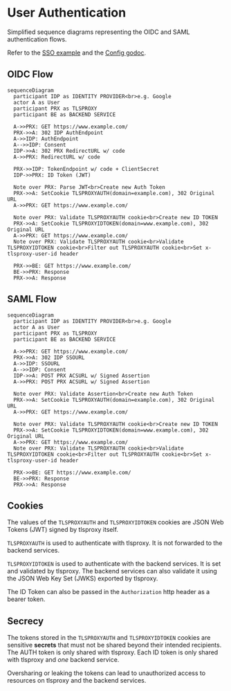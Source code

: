 # User Authentication

Simplified sequence diagrams representing the OIDC and SAML authentication flows.

Refer to the [SSO example](https://github.com/steelpoor/tlsproxy/blob/main/examples/sso/README.md) and the [Config godoc](https://pkg.go.dev/github.com/steelpoor/tlsproxy/proxy#Config).

## OIDC Flow

```mermaid
sequenceDiagram
  participant IDP as IDENTITY PROVIDER<br>e.g. Google
  actor A as User
  participant PRX as TLSPROXY
  participant BE as BACKEND SERVICE

  A->>PRX: GET https://www.example.com/
  PRX->>A: 302 IDP AuthEndpoint
  A->>IDP: AuthEndpoint
  A-->>IDP: Consent
  IDP->>A: 302 PRX RedirectURL w/ code
  A->>PRX: RedirectURL w/ code

  PRX->>IDP: TokenEndpoint w/ code + ClientSecret
  IDP->>PRX: ID Token (JWT)

  Note over PRX: Parse JWT<br>Create new Auth Token
  PRX->>A: SetCookie TLSPROXYAUTH(domain=example.com), 302 Original URL
  A->>PRX: GET https://www.example.com/

  Note over PRX: Validate TLSPROXYAUTH cookie<br>Create new ID TOKEN
  PRX->>A: SetCookie TLSPROXYIDTOKEN(domain=www.example.com), 302 Original URL
  A->>PRX: GET https://www.example.com/
  Note over PRX: Validate TLSPROXYAUTH cookie<br>Validate TLSPROXYIDTOKEN cookie<br>Filter out TLSPROXYAUTH cookie<br>Set x-tlsproxy-user-id header

  PRX->>BE: GET https://www.example.com/
  BE->>PRX: Response
  PRX->>A: Response
```

## SAML Flow

```mermaid
sequenceDiagram
  participant IDP as IDENTITY PROVIDER<br>e.g. Google
  actor A as User
  participant PRX as TLSPROXY
  participant BE as BACKEND SERVICE

  A->>PRX: GET https://www.example.com/
  PRX->>A: 302 IDP SSOURL
  A->>IDP: SSOURL
  A-->>IDP: Consent
  IDP->>A: POST PRX ACSURL w/ Signed Assertion
  A->>PRX: POST PRX ACSURL w/ Signed Assertion

  Note over PRX: Validate Assertion<br>Create new Auth Token
  PRX->>A: SetCookie TLSPROXYAUTH(domain=example.com), 302 Original URL
  A->>PRX: GET https://www.example.com/

  Note over PRX: Validate TLSPROXYAUTH cookie<br>Create new ID TOKEN
  PRX->>A: SetCookie TLSPROXYIDTOKEN(domain=www.example.com), 302 Original URL
  A->>PRX: GET https://www.example.com/
  Note over PRX: Validate TLSPROXYAUTH cookie<br>Validate TLSPROXYIDTOKEN cookie<br>Filter out TLSPROXYAUTH cookie<br>Set x-tlsproxy-user-id header

  PRX->>BE: GET https://www.example.com/
  BE->>PRX: Response
  PRX->>A: Response
```

## Cookies

The values of the `TLSPROXYAUTH` and `TLSPROXYIDTOKEN` cookies are JSON Web Tokens (JWT) signed by tlsproxy itself.

`TLSPROXYAUTH` is used to authenticate with tlsproxy. It is not forwarded to the backend services.

`TLSPROXYIDTOKEN` is used to authenticate with the backend services. It is set and validated by tlsproxy. The backend services can also validate it using the JSON Web Key Set (JWKS) exported by tlsproxy.

The ID Token can also be passed in the `Authorization` http header as a bearer token.

## Secrecy

The tokens stored in the `TLSPROXYAUTH` and `TLSPROXYIDTOKEN` cookies are sensitive **secrets** that must not be shared beyond their intended recipients.
The AUTH token is only shared with tlsproxy. Each ID token is only shared with tlsproxy and _one_ backend service.

Oversharing or leaking the tokens can lead to unauthorized access to resources on tlsproxy and the backend services.
